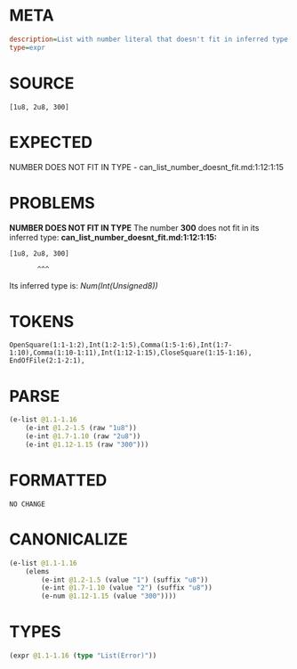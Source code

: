 # META
~~~ini
description=List with number literal that doesn't fit in inferred type
type=expr
~~~
# SOURCE
~~~roc
[1u8, 2u8, 300]
~~~
# EXPECTED
NUMBER DOES NOT FIT IN TYPE - can_list_number_doesnt_fit.md:1:12:1:15
# PROBLEMS
**NUMBER DOES NOT FIT IN TYPE**
The number **300** does not fit in its inferred type:
**can_list_number_doesnt_fit.md:1:12:1:15:**
```roc
[1u8, 2u8, 300]
```
           ^^^

Its inferred type is:
    _Num(Int(Unsigned8))_

# TOKENS
~~~zig
OpenSquare(1:1-1:2),Int(1:2-1:5),Comma(1:5-1:6),Int(1:7-1:10),Comma(1:10-1:11),Int(1:12-1:15),CloseSquare(1:15-1:16),
EndOfFile(2:1-2:1),
~~~
# PARSE
~~~clojure
(e-list @1.1-1.16
	(e-int @1.2-1.5 (raw "1u8"))
	(e-int @1.7-1.10 (raw "2u8"))
	(e-int @1.12-1.15 (raw "300")))
~~~
# FORMATTED
~~~roc
NO CHANGE
~~~
# CANONICALIZE
~~~clojure
(e-list @1.1-1.16
	(elems
		(e-int @1.2-1.5 (value "1") (suffix "u8"))
		(e-int @1.7-1.10 (value "2") (suffix "u8"))
		(e-num @1.12-1.15 (value "300"))))
~~~
# TYPES
~~~clojure
(expr @1.1-1.16 (type "List(Error)"))
~~~
